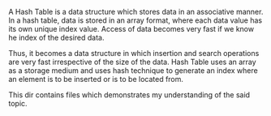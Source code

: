 A Hash Table is a data structure which stores data in an associative manner.
In a hash table, data is stored in an array format, where each data value
has its own unique index value. Access of data becomes very fast if we know 
he index of the desired data.

Thus, it becomes a data structure in which insertion and search operations
are very fast irrespective of the size of the data. Hash Table uses an array
as a storage medium and uses hash technique to generate an index where an
element is to be inserted or is to be located from.

This dir contains files which demonstrates my understanding of the said topic.

